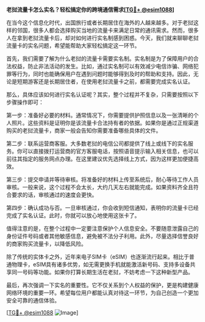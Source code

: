 **老挝流量卡怎么实名？轻松搞定你的跨境通信需求[[TG💪+ @esim1088](https://t.me/s/esim1088)]**

在当今这个信息化时代，出国旅行或者长期居住在海外的人越来越多。对于老挝这样的邻国，很多人都会选择购买当地的流量卡来满足日常的通讯需求。然而，很多人在拿到老挝流量卡后，却对如何进行实名制感到困惑。今天，我们就来聊聊老挝流量卡的实名问题，希望能帮助大家轻松搞定这一环节。

首先，我们需要了解为什么老挝的流量卡需要实名制。实名制是为了保障用户的合法权益，防止非法活动的发生。比如，通过实名制可以有效减少电信诈骗、网络犯罪等行为，同时也能确保用户在遇到问题时能够得到及时的帮助和支持。因此，无论是短期游客还是长期居住者，在使用老挝流量卡之前，都需要完成实名认证。

那么，具体应该如何进行实名认证呢？其实，整个过程并不复杂，只需要按照以下步骤操作即可：

第一步：准备好必要的材料。通常情况下，你需要提供护照信息以及一张清晰的个人照片。这些资料是证明你是该流量卡合法持有者的依据。如果你是通过正规渠道购买的老挝流量卡，商家一般会告知你需要准备哪些具体的文件。

第二步：联系运营商客服。大多数老挝的电信公司都提供了线上或线下的实名服务。你可以直接拨打运营商的官方客服电话，按照语音提示输入相关信息，也可以前往其指定的服务网点办理。在这里建议优先选择线上方式，因为这样更加便捷高效。

第三步：提交申请并等待审核。将准备好的材料上传至系统后，耐心等待工作人员审核。一般来说，这个过程不会太长，大约几天左右就能完成。如果资料齐全且符合要求的话，审核通过的速度会更快。

第四步：确认成功与否。一旦审核通过，你会收到短信通知，表明你的流量卡已经完成了实名认证。此时，你就可以放心地使用这张卡了。

值得注意的是，在整个过程中一定要注意保护个人信息安全。不要随意泄露自己的身份证件号码或者其他敏感信息，避免被不法分子利用。此外，尽量选择信誉良好的商家购买流量卡，以降低风险。

除了传统的实体卡之外，近年来电子SIM卡（eSIM）也逐渐流行起来。相比于普通物理卡，eSIM具有诸多优势，如无需更换手机就能激活新号码、支持多设备共享同一号码等功能。如果你打算长期生活在老挝，不妨考虑一下这种新型产品。

最后，再次强调一下实名的重要性。它不仅关系到个人权益的保护，更是构建健康网络环境的重要一环。希望每位用户都能认真对待这一环节，为自己创造一个更加安全可靠的通信体验。

[[TG💪+ @esim1088](https://t.me/s/esim1088) ![Image](https://i.postimg.cc/4NQfJmqS/Snipaste-2025-05-13-00-14-12.png)]